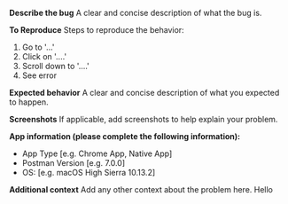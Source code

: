 <!--
Please read through the [guidelines](https://github.com/postmanlabs/postman-app-support#guidelines-for-reporting-issues) before creating a new issue.
-->

**Describe the bug**
A clear and concise description of what the bug is.

**To Reproduce**
Steps to reproduce the behavior:
1. Go to '...'
2. Click on '....'
3. Scroll down to '....'
4. See error

**Expected behavior**
A clear and concise description of what you expected to happen.

**Screenshots**
If applicable, add screenshots to help explain your problem.

**App information (please complete the following information):**
 - App Type [e.g. Chrome App, Native App]
 - Postman Version [e.g. 7.0.0]
 - OS: [e.g. macOS High Sierra 10.13.2]

**Additional context**
Add any other context about the problem here.
Hello
